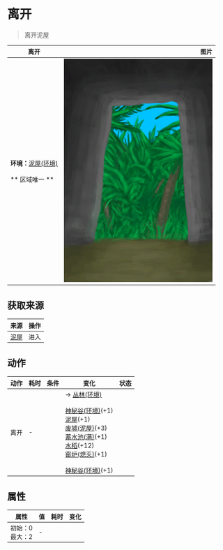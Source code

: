 # 离开  
> 离开泥屋  
  
  离开  |   图片   
 ----  |  ----:   
 **环境：**[泥屋(环境)](Env_MudHutRuins.md)<br><br>** 区域唯一 **  |  ![](Sprite/MudHutExit.png)   
  
## 获取来源  
来源  |  操作  
----  |  ----  
[泥屋](MudHutEntranceRuins.md)  |  进入  
## 动作  
动作  |  耗时  |  条件  |  变化  |  状态  
----  |  ----  |  ----  |  ----  |  ----  
离开<br>  |  -  |    |  → [丛林(环境)](Env_Jungle.md)<br><br>[神秘谷(环境)](Env_SecretValley.md)(+1)<br>[泥屋](MudHutEntranceRuins.md)(+1)<br>[废墟(泥屋)](Debris.md)(+3)<br>[蓄水池(满)](WaterReservoirFull.md)(+1)<br>[水稻](RicePlant.md)(+12)<br>[窑炉(熄灭)](KilnExtinguished.md)(+1)<br><br>[神秘谷(环境)](Env_SecretValley.md)(+1)<br>  |    
## 属性   
属性  |  值  |  耗时  |  变化  
----  |  ----  |  ----  |  ----  
  |  初始：0<br>最大：2  |  -  |    
